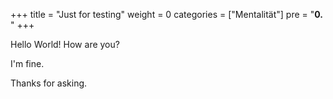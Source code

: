 +++
title = "Just for testing"
weight = 0
categories = ["Mentalität"]
pre = "<b>0. </b>"
+++

Hello World! How are you?

I'm fine.

Thanks for asking.